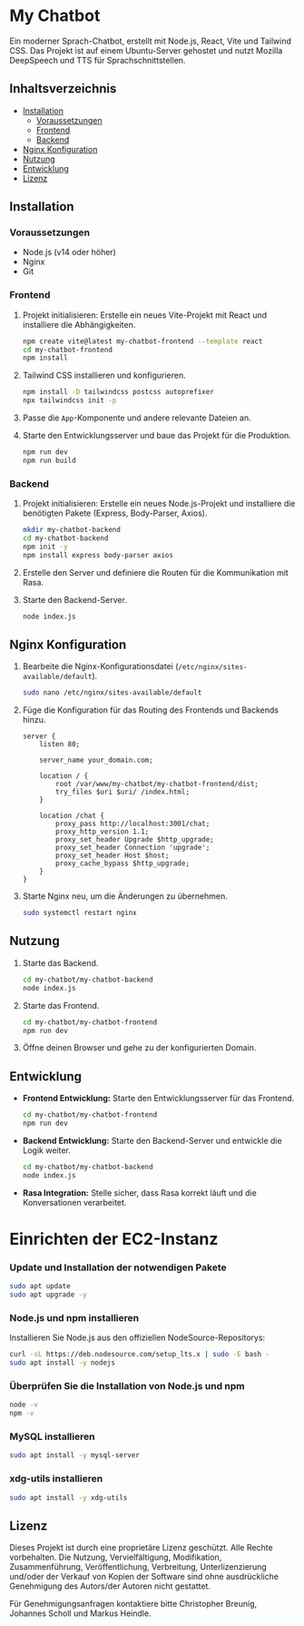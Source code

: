 # My Chatbot

Ein moderner Sprach-Chatbot, erstellt mit Node.js, React, Vite und Tailwind CSS. Das Projekt ist auf einem Ubuntu-Server gehostet und nutzt Mozilla DeepSpeech und TTS für Sprachschnittstellen.

## Inhaltsverzeichnis

- [Installation](#installation)
  - [Voraussetzungen](#voraussetzungen)
  - [Frontend](#frontend)
  - [Backend](#backend)
- [Nginx Konfiguration](#nginx-konfiguration)
- [Nutzung](#nutzung)
- [Entwicklung](#entwicklung)
- [Lizenz](#lizenz)

## Installation

### Voraussetzungen

- Node.js (v14 oder höher)
- Nginx
- Git

### Frontend

1. Projekt initialisieren: Erstelle ein neues Vite-Projekt mit React und installiere die Abhängigkeiten.
    ```bash
    npm create vite@latest my-chatbot-frontend --template react
    cd my-chatbot-frontend
    npm install
    ```

2. Tailwind CSS installieren und konfigurieren.
    ```bash
    npm install -D tailwindcss postcss autoprefixer
    npx tailwindcss init -p
    ```

3. Passe die `App`-Komponente und andere relevante Dateien an.
4. Starte den Entwicklungsserver und baue das Projekt für die Produktion.
    ```bash
    npm run dev
    npm run build
    ```

### Backend

1. Projekt initialisieren: Erstelle ein neues Node.js-Projekt und installiere die benötigten Pakete (Express, Body-Parser, Axios).
    ```bash
    mkdir my-chatbot-backend
    cd my-chatbot-backend
    npm init -y
    npm install express body-parser axios
    ```

2. Erstelle den Server und definiere die Routen für die Kommunikation mit Rasa.
3. Starte den Backend-Server.
    ```bash
    node index.js
    ```


## Nginx Konfiguration

1. Bearbeite die Nginx-Konfigurationsdatei (`/etc/nginx/sites-available/default`).
    ```bash
    sudo nano /etc/nginx/sites-available/default
    ```

2. Füge die Konfiguration für das Routing des Frontends und Backends hinzu.
    ```nginx
    server {
        listen 80;

        server_name your_domain.com;

        location / {
            root /var/www/my-chatbot/my-chatbot-frontend/dist;
            try_files $uri $uri/ /index.html;
        }

        location /chat {
            proxy_pass http://localhost:3001/chat;
            proxy_http_version 1.1;
            proxy_set_header Upgrade $http_upgrade;
            proxy_set_header Connection 'upgrade';
            proxy_set_header Host $host;
            proxy_cache_bypass $http_upgrade;
        }
    }
    ```

3. Starte Nginx neu, um die Änderungen zu übernehmen.
    ```bash
    sudo systemctl restart nginx
    ```

## Nutzung

1. Starte das Backend.
    ```bash
    cd my-chatbot/my-chatbot-backend
    node index.js
    ```

2. Starte das Frontend.
    ```bash
    cd my-chatbot/my-chatbot-frontend
    npm run dev
    ```

3. Öffne deinen Browser und gehe zu der konfigurierten Domain.

## Entwicklung

- **Frontend Entwicklung:** Starte den Entwicklungsserver für das Frontend.
    ```bash
    cd my-chatbot/my-chatbot-frontend
    npm run dev
    ```

- **Backend Entwicklung:** Starte den Backend-Server und entwickle die Logik weiter.
    ```bash
    cd my-chatbot/my-chatbot-backend
    node index.js
    ```

- **Rasa Integration:** Stelle sicher, dass Rasa korrekt läuft und die Konversationen verarbeitet.

# Einrichten der EC2-Instanz 

### Update und Installation der notwendigen Pakete
```bash
sudo apt update
sudo apt upgrade -y
```
### Node.js und npm installieren
Installieren Sie Node.js aus den offiziellen NodeSource-Repositorys:
```bash
curl -sL https://deb.nodesource.com/setup_lts.x | sudo -E bash -
sudo apt install -y nodejs
```
### Überprüfen Sie die Installation von Node.js und npm
```bash
node -v
npm -v
```
### MySQL installieren
```bash
sudo apt install -y mysql-server
```
### xdg-utils installieren
```bash
sudo apt install -y xdg-utils
```

## Lizenz

Dieses Projekt ist durch eine proprietäre Lizenz geschützt. Alle Rechte vorbehalten. Die Nutzung, Vervielfältigung, Modifikation, Zusammenführung, Veröffentlichung, Verbreitung, Unterlizenzierung und/oder der Verkauf von Kopien der Software sind ohne ausdrückliche Genehmigung des Autors/der Autoren nicht gestattet.

Für Genehmigungsanfragen kontaktiere bitte Christopher Breunig, Johannes Scholl und Markus Heindle.
